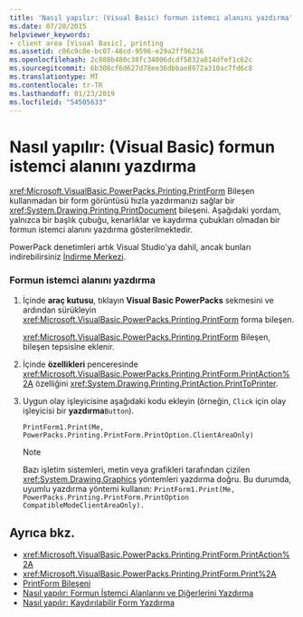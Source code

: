 ```yaml
---
title: 'Nasıl yapılır: (Visual Basic) formun istemci alanını yazdırma'
ms.date: 07/20/2015
helpviewer_keywords:
- client area [Visual Basic], printing
ms.assetid: c06c9c0e-bc07-48cd-9596-e29a2ff96236
ms.openlocfilehash: 2c808b480c38fc34006dcdf5832a814dfef1c62c
ms.sourcegitcommit: 6b308cf6d627d78ee36dbbae8972a310ac7fd6c8
ms.translationtype: MT
ms.contentlocale: tr-TR
ms.lasthandoff: 01/23/2019
ms.locfileid: "54505633"
---
```

# <a name="how-to-print-the-client-area-of-a-form-visual-basic"></a>Nasıl yapılır: (Visual Basic) formun istemci alanını yazdırma
<xref:Microsoft.VisualBasic.PowerPacks.Printing.PrintForm> Bileşen kullanmadan bir form görüntüsü hızla yazdırmanızı sağlar bir <xref:System.Drawing.Printing.PrintDocument> bileşeni. Aşağıdaki yordam, yalnızca bir başlık çubuğu, kenarlıklar ve kaydırma çubukları olmadan bir formun istemci alanını yazdırma gösterilmektedir.  
  
 PowerPack denetimleri artık Visual Studio'ya dahil, ancak bunları indirebilirsiniz [İndirme Merkezi](https://www.microsoft.com/en-us/download/details.aspx?id=25169).  
  
### <a name="to-print-the-client-area-of-a-form"></a>Formun istemci alanını yazdırma  
  
1.  İçinde **araç kutusu**, tıklayın **Visual Basic PowerPacks** sekmesini ve ardından sürükleyin <xref:Microsoft.VisualBasic.PowerPacks.Printing.PrintForm> forma bileşen.  
  
     <xref:Microsoft.VisualBasic.PowerPacks.Printing.PrintForm> Bileşen, bileşen tepsisine eklenir.  
  
2.  İçinde **özellikleri** penceresinde <xref:Microsoft.VisualBasic.PowerPacks.Printing.PrintForm.PrintAction%2A> özelliğini <xref:System.Drawing.Printing.PrintAction.PrintToPrinter>.  
  
3.  Uygun olay işleyicisine aşağıdaki kodu ekleyin (örneğin, `Click` için olay işleyicisi bir **yazdırma**`Button`).  
  
    ```  
    PrintForm1.Print(Me, PowerPacks.Printing.PrintForm.PrintOption.ClientAreaOnly)  
    ```  
  
    > [!NOTE]
    >  Bazı işletim sistemleri, metin veya grafikleri tarafından çizilen <xref:System.Drawing.Graphics> yöntemleri yazdırma doğru. Bu durumda, uyumlu yazdırma yöntemi kullanın: `PrintForm1.Print(Me, PowerPacks.Printing.PrintForm.PrintOption CompatibleModeClientAreaOnly).`  
  
## <a name="see-also"></a>Ayrıca bkz.
- <xref:Microsoft.VisualBasic.PowerPacks.Printing.PrintForm.PrintAction%2A>
- <xref:Microsoft.VisualBasic.PowerPacks.Printing.PrintForm.Print%2A>
- [PrintForm Bileşeni](../../../visual-basic/developing-apps/printing/printform-component.md)
- [Nasıl yapılır: Formun İstemci Alanlarını ve Diğerlerini Yazdırma](../../../visual-basic/developing-apps/printing/how-to-print-client-and-non-client-areas-of-a-form.md)
- [Nasıl yapılır: Kaydırılabilir Form Yazdırma](../../../visual-basic/developing-apps/printing/how-to-print-a-scrollable-form.md)
